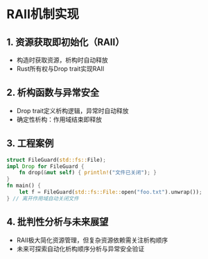 # RAII机制实现

## 1. 资源获取即初始化（RAII）

- 构造时获取资源，析构时自动释放
- Rust所有权与Drop trait实现RAII

## 2. 析构函数与异常安全

- Drop trait定义析构逻辑，异常时自动释放
- 确定性析构：作用域结束即释放

## 3. 工程案例

```rust
struct FileGuard(std::fs::File);
impl Drop for FileGuard {
    fn drop(&mut self) { println!("文件已关闭"); }
}
fn main() {
    let f = FileGuard(std::fs::File::open("foo.txt").unwrap());
} // 离开作用域自动关闭文件
```

## 4. 批判性分析与未来展望

- RAII极大简化资源管理，但复杂资源依赖需关注析构顺序
- 未来可探索自动化析构顺序分析与异常安全验证
